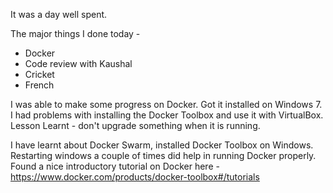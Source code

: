 It was a day well spent. 

The major things I done today - 
- Docker
- Code review with Kaushal
- Cricket
- French

I was able to make some progress on Docker. Got it installed on Windows 7. I had problems with installing the Docker Toolbox and use it with VirtualBox. Lesson Learnt - don't upgrade something when it is running. 

I have learnt about Docker Swarm, installed Docker Toolbox on Windows. Restarting windows a couple of times did help in running Docker properly. 
Found a nice introductory tutorial on Docker here - https://www.docker.com/products/docker-toolbox#/tutorials

